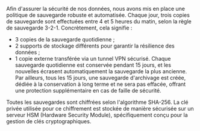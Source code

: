 Afin d'assurer la sécurité de nos données, nous avons mis en place une politique de sauvegarde robuste et automatisée. Chaque jour, trois copies de sauvegarde sont effectuées entre 4 et 5 heures du matin, selon la règle de sauvegarde 3-2-1. Concrètement, cela signifie :

- 3 copies de la sauvegarde quotidienne ;
- 2 supports de stockage différents pour garantir la résilience des données ;
- 1 copie externe transférée via un tunnel VPN sécurisé.
Chaque sauvegarde quotidienne est conservée pendant 15 jours, et les nouvelles écrasent automatiquement la sauvegarde la plus ancienne. Par ailleurs, tous les 15 jours, une sauvegarde d'archivage est créée, dédiée à la conservation à long terme et ne sera pas effacée, offrant une protection supplémentaire en cas de faille de sécurité.<br>

Toutes les sauvegardes sont chiffrées selon l'algorithme SHA-256. La clé privée utilisée pour ce chiffrement est stockée de manière sécurisée sur un serveur HSM (Hardware Security Module), spécifiquement conçu pour la gestion de clés cryptographiques.

